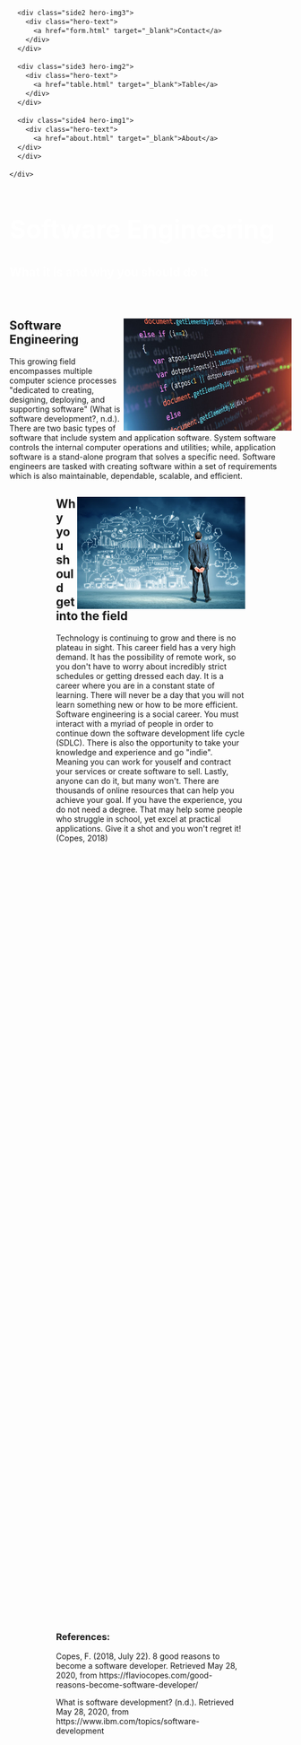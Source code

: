 <!DOCTYPE html>
<html lang="en">

<head>
  <link rel="stylesheet" type="text/css" href="PorterCameronStylesheet.css">
  <meta charset="UTF-8">
  <meta name="description" content="home page">
  <meta name="keywords" content="Software Engineering">
  <meta name="author" content="Cameron Porter">
  <title>Software Engineering</title>
</head>
<body>
  <!-- Cube Navigation -->
  <nav class="box">
    <div class="box-inner">
      <div class="side1">
          <div class="menu" style="margin-top:20px;"></div>
          <div class="menu"></div>
          <div class="menu"></div>
      </div>

      <div class="side2 hero-img3">
        <div class="hero-text">
          <a href="form.html" target="_blank">Contact</a>
        </div>
      </div>

      <div class="side3 hero-img2">
        <div class="hero-text">
          <a href="table.html" target="_blank">Table</a>
        </div>
      </div>

      <div class="side4 hero-img1">
        <div class="hero-text">
          <a href="about.html" target="_blank">About</a>
      </div>
      </div>

    </div>
  </nav>
  <!-- Section about career -->
  <section id="main-section" class="ms">
    <h1 style="color:white; font-size:45px;">Software Engineering</h1>
    <h2 style="color:white;">What it is and why you should do it</h2>
  </section>
  <section class="cent">
    <img src="code.jpg" style="float:right; width:300px; height:200px;" alt="Various Software Code">
    <h2 style="margin-top:70px;">Software Engineering</h2>
    <p>This growing field encompasses multiple computer science processes "dedicated to creating, designing, deploying, and supporting software" (What is software development?, n.d.).
      There are two basic types of software that include system and application software.
      System software controls the internal computer operations and utilities; while, application software is a stand-alone program that solves a specific need.
      Software engineers are tasked with creating software within a set of requirements which is also maintainable, dependable, scalable, and efficient.</p>
  </section>
  <!-- Section about why you should get into this field-->
  <section style="width:67%; height:50vh; margin-left:auto; margin-right:auto;">
    <img src="skills.jpg" style="float:right; width:300px; height:200px;" alt="Virtual Thought Board">
    <h2>Why you should get into the field</h2>
    <p>Technology is continuing to grow and there is no plateau in sight.
      This career field has a very high demand.
      It has the possibility of remote work, so you don't have to worry about incredibly strict schedules or getting dressed each day.
      It is a career where you are in a constant state of learning.
      There will never be a day that you will not learn something new or how to be more efficient.
      Software engineering is a social career.
      You must interact with a myriad of people in order to continue down the software development life cycle (SDLC).
      There is also the opportunity to take your knowledge and experience and go "indie".
      Meaning you can work for youself and contract your services or create software to sell.
      Lastly, anyone can do it, but many won't.
      There are thousands of online resources that can help you achieve your goal.
      If you have the experience, you do not need a degree.
      That may help some people who struggle in school, yet excel at practical applications.
      Give it a shot and you won't regret it! (Copes, 2018)</p>
  </section>
  
  <div style="width:67%; height:50vh; margin-left:auto; margin-right:auto;">
      <h3>References:</h3>
      <p>Copes, F. (2018, July 22). 8 good reasons to become a software developer. Retrieved May 28, 2020, from https://flaviocopes.com/good-reasons-become-software-developer/</p>
      <p>What is software development? (n.d.). Retrieved May 28, 2020, from https://www.ibm.com/topics/software-development</p>
  </div>
</body>
</html>

